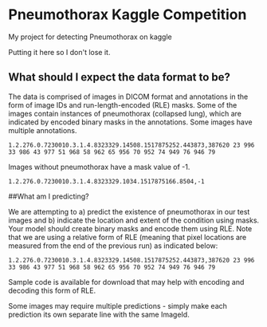 # Pneumothorax Kaggle Competition

My project for detecting Pneumothorax on kaggle

Putting it here so I don't lose it.

## What should I expect the data format to be?
The data is comprised of images in DICOM format and annotations in the form of image IDs and run-length-encoded (RLE) masks. Some of the images contain instances of pneumothorax (collapsed lung), which are indicated by encoded binary masks in the annotations. Some images have multiple annotations.

    1.2.276.0.7230010.3.1.4.8323329.14508.1517875252.443873,387620 23 996 33 986 43 977 51 968 58 962 65 956 70 952 74 949 76 946 79
    
Images without pneumothorax have a mask value of -1.

    1.2.276.0.7230010.3.1.4.8323329.1034.1517875166.8504,-1

##What am I predicting?

We are attempting to a) predict the existence of pneumothorax in our test images and b) indicate the location and extent of the condition using masks. Your model should create binary masks and encode them using RLE. Note that we are using a relative form of RLE (meaning that pixel locations are measured from the end of the previous run) as indicated below:

    1.2.276.0.7230010.3.1.4.8323329.14508.1517875252.443873,387620 23 996 33 986 43 977 51 968 58 962 65 956 70 952 74 949 76 946 79

Sample code is available for download that may help with encoding and decoding this form of RLE.

Some images may require multiple predictions - simply make each prediction its own separate line with the same ImageId.